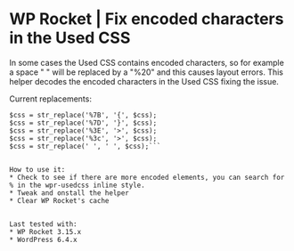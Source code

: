 # WP Rocket | Fix encoded characters in the Used CSS

In some cases the Used CSS contains encoded characters, so for example a space " " will be replaced by a "%20" and this causes layout errors. This helper decodes the encoded characters in the Used CSS fixing the issue.

Current replacements: 
```$css = str_replace('%20', ' ', $css);
$css = str_replace('%7B', '{', $css);
$css = str_replace('%7D', '}', $css);
$css = str_replace('%3E', '>', $css);
$css = str_replace('%3c', '>', $css);
$css = str_replace(' ', ' ', $css);```


How to use it: 
* Check to see if there are more encoded elements, you can search for % in the wpr-usedcss inline style.
* Tweak and onstall the helper
* Clear WP Rocket's cache
 

Last tested with:
* WP Rocket 3.15.x
* WordPress 6.4.x
